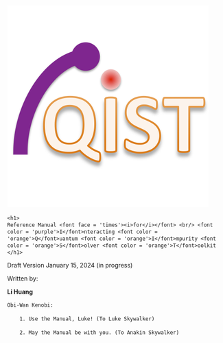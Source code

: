 ![header image](figures/logo.png)

```@raw html
<h1>
Reference Manual <font face = 'times'><i>for</i></font> <br/> <font color = 'purple'>I</font>nteracting <font color = 'orange'>Q</font>uantum <font color = 'orange'>I</font>mpurity <font color = 'orange'>S</font>olver <font color = 'orange'>T</font>oolkit
</h1>
```

Draft Version January 15, 2024 (in progress)

Written by:

**Li Huang**

```text
Obi-Wan Kenobi: 

    1. Use the Manual, Luke! (To Luke Skywalker)

    2. May the Manual be with you. (To Anakin Skywalker)
```